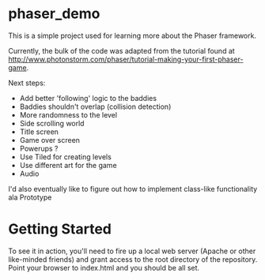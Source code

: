 phaser_demo
===========

This is a simple project used for learning more about the Phaser framework.

Currently, the bulk of the code was adapted from the tutorial found at http://www.photonstorm.com/phaser/tutorial-making-your-first-phaser-game.

Next steps:
 - Add better 'following' logic to the baddies
 - Baddies shouldn't overlap (collision detection)
 - More randomness to the level
 - Side scrolling world
 - Title screen
 - Game over screen
 - Powerups ?
 - Use Tiled for creating levels
 - Use different art for the game
 - Audio

I'd also eventually like to figure out how to implement class-like functionality ala Prototype

Getting Started
===============

To see it in action, you'll need to fire up a local web server (Apache or other like-minded friends) and grant access to the root directory of the repository. Point your browser to index.html and you should be all set.